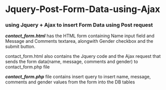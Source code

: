 # Jquery-Post-Form-Data-using-Ajax
### using Jquery + Ajax to insert Form Data using Post request


***contact_form.html*** has the HTML form containing Name input field and Message and Comments textarea, alongwith 
Gender checkbox and the submit button.

contact_form.html also contains the Jquery code and the Ajax request that sends the form data(name, message, 
comments and gender) to contact_form.php file


***contact_form.php*** file contains insert query to insert name, message, comments and gender values from 
the form into the DB tables

